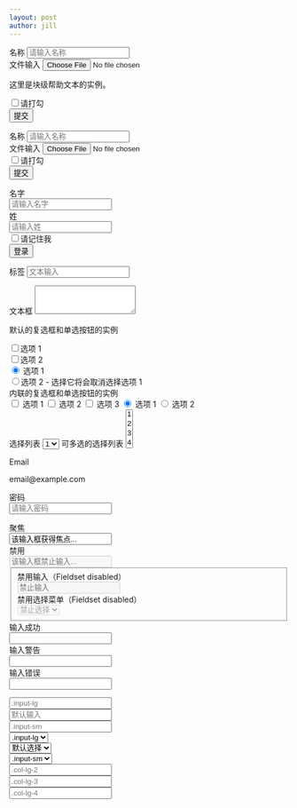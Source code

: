 ```yaml
---
layout: post
author: jill
---
```


<form role="form">
  <div class="form-group">
    <label for="name">名称</label>
    <input type="text" class="form-control" id="name" placeholder="请输入名称">
  </div>
  <div class="form-group">
    <label for="inputfile">文件输入</label>
    <input type="file" id="inputfile">
    <p class="help-block">这里是块级帮助文本的实例。</p>
  </div>
  <div class="checkbox">
    <label>
      <input type="checkbox">请打勾
    </label>
  </div>
  <button type="submit" class="btn btn-default">提交</button>
</form>

<form class="form-inline" role="form">
  <div class="form-group">
    <label class="sr-only" for="name">名称</label>
    <input type="text" class="form-control" id="name" placeholder="请输入名称">
  </div>
  <div class="form-group">
    <label class="sr-only" for="inputfile">文件输入</label>
    <input type="file" id="inputfile">
  </div>
  <div class="checkbox">
    <label>
      <input type="checkbox">请打勾
    </label>
  </div>
  <button type="submit" class="btn btn-default">提交</button>
</form>

<form class="form-horizontal" role="form">
  <div class="form-group">
    <label for="firstname" class="col-sm-2 control-label">名字</label>
    <div class="col-sm-10">
      <input type="text" class="form-control" id="firstname" placeholder="请输入名字">
    </div>
  </div>
  <div class="form-group">
    <label for="lastname" class="col-sm-2 control-label">姓</label>
    <div class="col-sm-10">
      <input type="text" class="form-control" id="lastname" placeholder="请输入姓">
    </div>
  </div>
  <div class="form-group">
    <div class="col-sm-offset-2 col-sm-10">
      <div class="checkbox">
        <label>
          <input type="checkbox">请记住我
        </label>
      </div>
    </div>
  </div>
  <div class="form-group">
    <div class="col-sm-offset-2 col-sm-10">
      <button type="submit" class="btn btn-default">登录</button>
    </div>
  </div>
</form>

<form role="form">
  <div class="form-group">
    <label for="name">标签</label>
    <input type="text" class="form-control" placeholder="文本输入">
  </div>
 </form>

 <form role="form">
  <div class="form-group">
    <label for="name">文本框</label>
    <textarea class="form-control" rows="3"></textarea>
  </div>
</form>

<label for="name">默认的复选框和单选按钮的实例</label>
<div class="checkbox">
    <label><input type="checkbox" value="">选项 1</label>
</div>
<div class="checkbox">
    <label><input type="checkbox" value="">选项 2</label>
</div>
<div class="radio">
    <label>
        <input type="radio" name="optionsRadios" id="optionsRadios1" value="option1" checked> 选项 1
    </label>
</div>
<div class="radio">
    <label>
        <input type="radio" name="optionsRadios" id="optionsRadios2" value="option2">选项 2 - 选择它将会取消选择选项 1
    </label>
</div>
<label for="name">内联的复选框和单选按钮的实例</label>
<div>
    <label class="checkbox-inline">
        <input type="checkbox" id="inlineCheckbox1" value="option1"> 选项 1
    </label>
    <label class="checkbox-inline">
        <input type="checkbox" id="inlineCheckbox2" value="option2"> 选项 2
    </label>
    <label class="checkbox-inline">
        <input type="checkbox" id="inlineCheckbox3" value="option3"> 选项 3
    </label>
    <label class="radio-inline">
        <input type="radio" name="optionsRadiosinline" id="optionsRadios3" value="option1" checked> 选项 1
    </label>
    <label class="radio-inline">
        <input type="radio" name="optionsRadiosinline" id="optionsRadios4"  value="option2"> 选项 2
    </label>
</div>

<form role="form">
  <div class="form-group">
    <label for="name">选择列表</label>
    <select class="form-control">
      <option>1</option>
      <option>2</option>
      <option>3</option>
      <option>4</option>
      <option>5</option>
    </select>
    <label for="name">可多选的选择列表</label>
    <select multiple class="form-control">
      <option>1</option>
      <option>2</option>
      <option>3</option>
      <option>4</option>
      <option>5</option>
    </select>
  </div>
</form>

<form class="form-horizontal" role="form">
  <div class="form-group">
    <label class="col-sm-2 control-label">Email</label>
    <div class="col-sm-10">
      <p class="form-control-static">email@example.com</p>
    </div>
  </div>
  <div class="form-group">
    <label for="inputPassword" class="col-sm-2 control-label">密码</label>
    <div class="col-sm-10">
      <input type="password" class="form-control" id="inputPassword" placeholder="请输入密码">
    </div>
  </div>
</form>

<form class="form-horizontal" role="form">
  <div class="form-group">
    <label class="col-sm-2 control-label">聚焦</label>
    <div class="col-sm-10">
      <input class="form-control" id="focusedInput" type="text" value="该输入框获得焦点...">
    </div>
  </div>
  <div class="form-group">
    <label for="inputPassword" class="col-sm-2 control-label">禁用</label>
    <div class="col-sm-10">
      <input class="form-control" id="disabledInput" type="text" placeholder="该输入框禁止输入..." disabled>
    </div>
  </div>
  <fieldset disabled>
    <div class="form-group">
      <label for="disabledTextInput" class="col-sm-2 control-label">禁用输入（Fieldset disabled）</label>
      <div class="col-sm-10">
        <input type="text" id="disabledTextInput" class="form-control" placeholder="禁止输入">
      </div>
    </div>
    <div class="form-group">
      <label for="disabledSelect" class="col-sm-2 control-label">禁用选择菜单（Fieldset disabled）</label>
      <div class="col-sm-10">
        <select id="disabledSelect" class="form-control">
          <option>禁止选择</option>
        </select>
      </div>
    </div>
  </fieldset>
  <div class="form-group has-success">
    <label class="col-sm-2 control-label" for="inputSuccess">输入成功</label>
    <div class="col-sm-10">
      <input type="text" class="form-control" id="inputSuccess">
    </div>
  </div>
  <div class="form-group has-warning">
    <label class="col-sm-2 control-label" for="inputWarning">输入警告</label>
    <div class="col-sm-10">
      <input type="text" class="form-control" id="inputWarning">
    </div>
  </div>
  <div class="form-group has-error">
    <label class="col-sm-2 control-label" for="inputError">输入错误</label>
    <div class="col-sm-10">
      <input type="text" class="form-control" id="inputError">
    </div>
  </div>
</form>

<form role="form">
  <div class="form-group">
    <input class="form-control input-lg" type="text" placeholder=".input-lg">
  </div>
  <div class="form-group">
    <input class="form-control" type="text" placeholder="默认输入">
  </div>
  <div class="form-group">
    <input class="form-control input-sm" type="text" placeholder=".input-sm">
  </div>
  <div class="form-group"></div>
  <div class="form-group">
    <select class="form-control input-lg">
      <option value="">.input-lg</option>
    </select>
  </div>
  <div class="form-group">
    <select class="form-control">
      <option value="">默认选择</option>
    </select>
  </div>
  <div class="form-group">
    <select class="form-control input-sm">
      <option value="">.input-sm</option>
    </select>
  </div>
  <div class="row">
    <div class="col-lg-2">
      <input type="text" class="form-control" placeholder=".col-lg-2">
    </div>
    <div class="col-lg-3">
      <input type="text" class="form-control" placeholder=".col-lg-3">
    </div>
    <div class="col-lg-4">
      <input type="text" class="form-control" placeholder=".col-lg-4">
    </div>
  </div>
</form>

